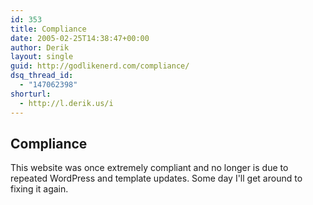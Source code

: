 ```yaml
---
id: 353
title: Compliance
date: 2005-02-25T14:38:47+00:00
author: Derik
layout: single
guid: http://godlikenerd.com/compliance/
dsq_thread_id:
  - "147062398"
shorturl:
  - http://l.derik.us/i
---
```

## Compliance

This website was once extremely compliant and no longer is due to repeated WordPress and template updates. Some day I'll get around to fixing it again.